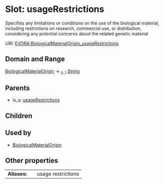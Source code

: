 
# Slot: usageRestrictions

Specifies any limitations or conditions on the use of the biological material, including restrictions on research, commercial use, or distribution, considering any potential concerns about the related genetic material

URI: [EVORA:BiologicalMaterialOrigin_usageRestrictions](https://evora-project.eu/BiologicalMaterialOrigin_usageRestrictions)


## Domain and Range

[BiologicalMaterialOrigin](BiologicalMaterialOrigin.md) &#8594;  <sub>0..1</sub> [String](types/String.md)

## Parents

 *  is_a: [usageRestrictions](usageRestrictions.md)

## Children


## Used by

 * [BiologicalMaterialOrigin](BiologicalMaterialOrigin.md)

## Other properties

|  |  |  |
| --- | --- | --- |
| **Aliases:** | | usage restrictions |